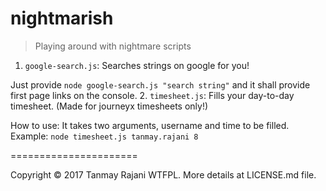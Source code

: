 # nightmarish
> Playing around with nightmare scripts

1. `google-search.js`: Searches strings on google for you!
  
  Just provide `node google-search.js "search string"` and it shall provide first page links on the console.
2. `timesheet.js`: Fills your day-to-day timesheet. (Made for journeyx timesheets only!)
  
  How to use: It takes two arguments, username and time to be filled. Example: `node timesheet.js tanmay.rajani 8`
  

======================

Copyright © 2017 Tanmay Rajani WTFPL. More details at LICENSE.md file.
